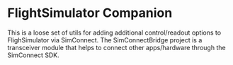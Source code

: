 # FlightSimulator Companion

This is a loose set of utils for adding additional control/readout options to
FlighSimulator via SimConnect. The SimConnectBridge project is a transceiver
module that helps to connect other apps/hardware through the SimConnect SDK.
